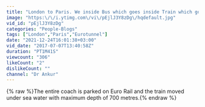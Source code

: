 ```yaml
---
title: "London to Paris. We inside Bus which goes inside Train which goes under sea."
image: "https:\/\/i.ytimg.com\/vi\/pEjlJ3Y8zDg\/hqdefault.jpg"
vid_id: "pEjlJ3Y8zDg"
categories: "People-Blogs"
tags: ["London","Paris","Eurotunnel"]
date: "2021-12-24T16:01:38+03:00"
vid_date: "2017-07-07T13:40:58Z"
duration: "PT1M41S"
viewcount: "306"
likeCount: "2"
dislikeCount: ""
channel: "Dr Ankur"
---
```

{% raw %}The entire coach is parked on Euro Rail and the train moved under sea water with maximum depth of 700 metres.{% endraw %}
